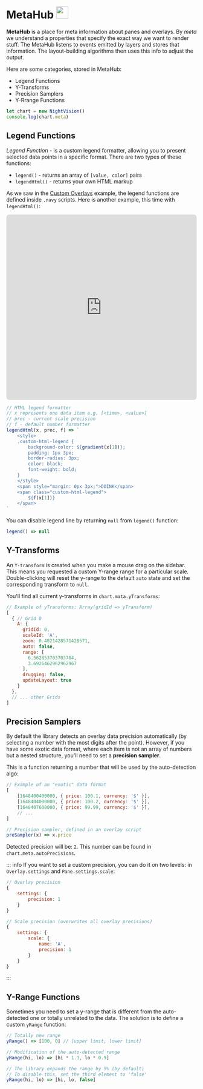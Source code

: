 
# MetaHub <img src="/el.png" style="display: inline-block; margin: 0; width: 32px;" />

**MetaHub** is a place for meta information about panes and overlays. By *meta* we understand a properties that specify the exact way we want to render stuff. The MetaHub listens to events emitted by layers and stores that information. The layout-building algorithms then uses this info to adjust the output.

Here are some categories, stored in MetaHub:

- Legend Functions
- Y-Transforms
- Precision Samplers
- Y-Rrange Functions

```js
let chart = new NightVision()
console.log(chart.meta)  
```  

## Legend Functions

*Legend Function* - is a custom legend formatter, allowing you to present selected data points in a specific format. There are two types of these functions:

- `legend()` - returns an array of `[value, color]` pairs
- `legendHtml()` - returns your own HTML markup

As we saw in the [Custom Overlays](/night-vision-ext/guide/intro/10-basic-examples.html#_7-custom-overlays) example, the legend functions are defined inside  `.navy` scripts. Here is another example, this time with `legendHtml()`:

<iframe src="https://codesandbox.io/embed/metahub-html-legend-c45ows?fontsize=14&hidenavigation=1&module=%2Fmain.js&theme=dark"
     style="width:100%; height:490px; border:0; border-radius: 8px; overflow:hidden;"
     title="metahub-html-legend"
     allow="accelerometer; ambient-light-sensor; camera; encrypted-media; geolocation; gyroscope; hid; microphone; midi; payment; usb; vr; xr-spatial-tracking"
     sandbox="allow-forms allow-modals allow-popups allow-presentation allow-same-origin allow-scripts"
   ></iframe>

```js
// HTML legend formatter
// x represents one data item e.g. [<time>, <value>]
// prec - current scale precision
// f - default number formatter
legendHtml(x, prec, f) => `
    <style>
    .custom-html-legend {
        background-color: ${gradient(x[1])};
        padding: 1px 3px;
        border-radius: 3px;
        color: black;
        font-weight: bold;
    }
    </style>
    <span style="margin: 0px 3px;">DOINK</span>
    <span class="custom-html-legend">
        ${f(x[1])}
    </span>
`
```

You can disable legend line by returning `null` from `legend()` function:

```js
legend() => null
```


## Y-Transforms

An `Y-transform` is created when you make a mouse drag on the sidebar. This means you requested a custom Y-range range for a particular scale. Double-clicking will reset the y-range to the default `auto` state and set the corresponding transform to `null`.

You'll find all current y-transforms in `chart.mata.yTransforms`:

```js
// Example of yTransforms: Array(gridId => yTransform)
[
  { // Grid 0
    A: {
      gridId: 0,
      scaleId: 'A',
      zoom: 0.4821428571428571,
      auto: false,
      range: [
        6.562853703703704,
        3.6926462962962967
      ],
      drugging: false,
      updateLayout: true
    }
  },
  // ... other Grids
]
```

## Precision Samplers

By default the library detects an overlay data precision automatically (by selecting a number with the most digits after the point). However, if you have some exotic data format, where each item is not an array of numbers but a nested structure, you'll need to set a **precision sampler**.

This is a function returning a number that will be used by the auto-detection algo:

```js
// Example of an "exotic" data format
[
    [1648400400000, { price: 100.1, currency: '$' }],
    [1648404000000, { price: 100.2, currency: '$' }],
    [1648407600000, { price: 99.99, currency: '$' }],    
    // ...
]
```

```js
// Precision sampler, defined in an overlay script
preSampler(x) => x.price
```

Detected precision will be: `2`. This number can be found in `chart.meta.autoPrecisions`.

::: info
If you want to set a custom precision, you can do it on two levels: in `Overlay.settings` and `Pane.settings.scale`:
```js
// Overlay precision
{
    settings: {
        precision: 1
    }
}

// Scale precision (overwrites all overlay precisions)
{
    settings: {
        scale: {
            name: 'A',
            precision: 1
        }
    }
}
```
:::


## Y-Range Functions

Sometimes you need to set a y-range that is different from the auto-detected one or totally unrelated to the data. The solution is to define a custom `yRange` function:

```js
// Totally new range
yRange() => [100, 0] // [upper limit, lower limit]

// Modification of the auto-detected range
yRange(hi, lo) => [hi * 1.1, lo * 0.9]

// The library expands the range by 5% (by default)
// To disable this, set the third element to 'false'
yRange(hi, lo) => [hi, lo, false]
```
